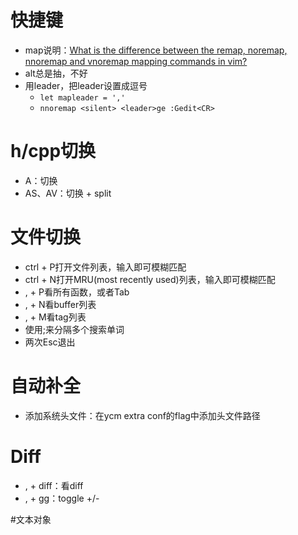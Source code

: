 # 快捷键
+ map说明：[What is the difference between the remap, noremap, nnoremap and vnoremap mapping commands in vim?](https://stackoverflow.com/questions/3776117/what-is-the-difference-between-the-remap-noremap-nnoremap-and-vnoremap-mapping)
+ alt总是抽，不好
+ 用leader，把leader设置成逗号
  + `let mapleader = ','`
  + `nnoremap <silent> <leader>ge :Gedit<CR>`

# h/cpp切换
+ A：切换
+ AS、AV：切换 + split

# 文件切换
+ ctrl + P打开文件列表，输入即可模糊匹配
+ ctrl  + N打开MRU(most recently used)列表，输入即可模糊匹配
+ , + P看所有函数，或者Tab
+ , + N看buffer列表
+ , + M看tag列表
+ 使用;来分隔多个搜索单词
+ 两次Esc退出

# 自动补全
+ 添加系统头文件：在ycm extra conf的flag中添加头文件路径

# Diff
+ , + diff：看diff
+ , + gg：toggle +/-

#文本对象
